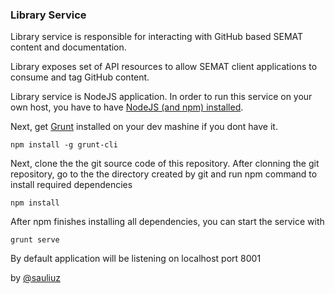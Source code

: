 ### Library Service

Library service is responsible for interacting with GitHub based SEMAT content and documentation.

Library exposes set of API resources to allow SEMAT client applications to consume and tag GitHub content.

Library service is NodeJS application. In order to run this service on your own host, you have to have [NodeJS (and npm) installed](https://nodejs.org/en/).

Next, get [Grunt](http://gruntjs.com/getting-started) installed on your dev mashine if you dont have it.

	npm install -g grunt-cli
	
Next, clone the the git source code of this repository. After clonning the git repository, go to the the directory created by git and run npm command to install required dependencies

	npm install
	
After npm finishes installing all dependencies, you can start the service with 

	grunt serve
	
By default application will be listening on localhost port 8001

by [@sauliuz](https://github.com/sauliuz)